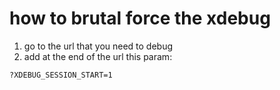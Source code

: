 # how to brutal force the xdebug
1. go to the url that you need to debug
2. add at the end of the url this param:
```
?XDEBUG_SESSION_START=1
```
